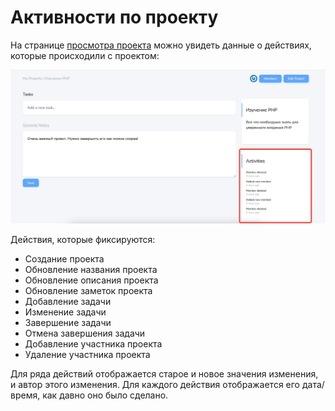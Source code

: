 # Активности по проекту

На странице [просмотра проекта](../08-view-project/README.md) можно увидеть данные о действиях, которые происходили с проектом:

![](img/01.png)

Действия, которые фиксируются:

- Создание проекта
- Обновление названия проекта
- Обновление описания проекта
- Обновление заметок проекта
- Добавление задачи
- Изменение задачи
- Завершение задачи
- Отмена завершения задачи
- Добавление участника проекта
- Удаление участника проекта

Для ряда действий отображается старое и новое значения изменения, и автор этого изменения. 
Для каждого действия отображается его дата/время, как давно оно было сделано.
